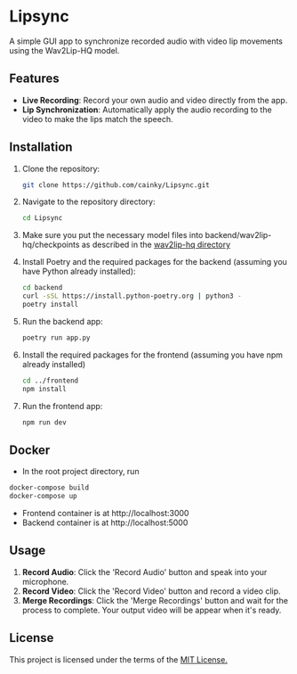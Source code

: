 # Lipsync

A simple GUI app to synchronize recorded audio with video lip movements using the Wav2Lip-HQ model.

## Features

- **Live Recording**: Record your own audio and video directly from the app.
- **Lip Synchronization**: Automatically apply the audio recording to the video to make the lips match the speech.

## Installation

1. Clone the repository:
   ```bash
   git clone https://github.com/cainky/Lipsync.git
   ```

2. Navigate to the repository directory:
   ```bash
   cd Lipsync
   ```

3. Make sure you put the necessary model files into backend/wav2lip-hq/checkpoints as described in the [wav2lip-hq directory](https://github.com/Markfryazino/wav2lip-hq)

4. Install Poetry and the required packages for the backend (assuming you have Python already installed):
   ```bash
   cd backend
   curl -sSL https://install.python-poetry.org | python3 -
   poetry install
   ```
   
5. Run the backend app:
   ```bash
   poetry run app.py
   ```
   
6. Install the required packages for the frontend (assuming you have npm already installed)
   ```bash
   cd ../frontend
   npm install
   ```
7. Run the frontend app:
   ```bash
   npm run dev
   ```

## Docker
- In the root project directory, run
```bash
docker-compose build
docker-compose up
```

- Frontend container is at http://localhost:3000
- Backend container is at http://localhost:5000


## Usage

1. **Record Audio**: Click the 'Record Audio' button and speak into your microphone.
2. **Record Video**: Click the 'Record Video' button and record a video clip.
3. **Merge Recordings**: Click the 'Merge Recordings' button and wait for the process to complete. Your output video will be appear when it's ready.

## License

This project is licensed under the terms of the [MIT License.](https://github.com/cainky/Lipsync/blob/main/LICENSE)
